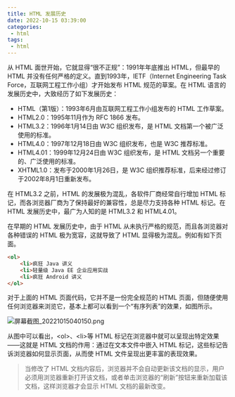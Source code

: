 ```yaml
---
title: HTML 发展历史
date: 2022-10-15 03:39:00
categories:
 - html
tags:
 - html
---
```


从 HTML 面世开始，它就显得“很不正规”：1991年年底推出 HTML，但最早的 HTML 并没有任何严格的定义。直到1993年，IETF（Internet Engineering Task Force，互联网工程工作小组）才开始发布 HTML 规范的草案。在 HTML 语言的发展历史中，大致经历了如下发展历史：

* HTML（第1版）：1993年6月由互联网工程工作小组发布的 HTML 工作草案。
* HTML2.0：1995年11月作为 RFC 1866 发布。
* HTML3.2：1996年1月14日由 W3C 组织发布，是 HTML 文档第一个被广泛使用的标准。
* HTML4.0：1997年12月18日由 W3C 组织发布，也是 W3C 推荐标准。
* HTML4.01：1999年12月24日由 W3C 组织发布，是 HTML 文档另一个重要的、广泛使用的标准。
* XHTML1.0：发布于2000年1月26日，是 W3C 组织推荐标准，后来经过修订于2002年8月1日重新发布。

在 HTML3.2 之前，HTML 的发展极为混乱，各软件厂商经常自行增加 HTML 标记，而各浏览器厂商为了保持最好的兼容性，总是尽力支持各种 HTML 标记。在 HTML 发展历史中，最广为人知的是 HTML3.2 和 HTML4.01。

在早期的 HTML 发展历史中，由于 HTML 从未执行严格的规范，而且各浏览器对各种错误的 HTML 极为宽容，这就导致了 HTML 显得极为混乱。例如有如下页面。

```html
<ol>
    <li>疯狂 Java 讲义
    <li>轻量级 Java EE 企业应用实战
    <li>疯狂 Android 讲义
</ol>
```

对于上面的 HTML 页面代码，它并不是一份完全规范的 HTML 页面，但随便使用任何浏览器来浏览它，基本上都可以看到一个“有序列表”的效果，如图所示。

![屏幕截图_20221015040150.png](/屏幕截图_20221015040150.png '屏幕截图_20221015040150.png')

从图中可以看出，\<ol\>、\<li\>等 HTML 标记在浏览器中就可以呈现出特定效果——这就是 HTML 文档的作用：通过在文本文件中嵌入 HTML 标记，这些标记告诉浏览器如何显示页面，从而使 HTML 文件呈现出更丰富的表现效果。

> 当修改了 HTML 文档内容后，浏览器并不会自动更新该文档的显示，用户必须用浏览器重新打开该文档，或者单击浏览器的“刷新”按钮来重新加载该文档，这样浏览器才会显示 HTML 文档的最新改变。